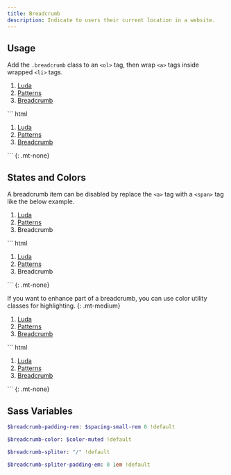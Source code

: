 ```yaml
---
title: Breadcrumb
description: Indicate to users their current location in a website.
---
```


## Usage

Add the `.breadcrumb` class to an `<ol>` tag,
then wrap `<a>` tags inside wrapped `<li>` tags.

<ol class="breadcrumb m-none">
  <li><a href="#" data-turbolinks="false">Luda</a></li>
  <li><a href="#" data-turbolinks="false">Patterns</a></li>
  <li><a href="#" data-turbolinks="false">Breadcrumb</a></li>
</ol>
``` html
<ol class="breadcrumb">
  <li><a href="#">Luda</a></li>
  <li><a href="#">Patterns</a></li>
  <li><a href="#">Breadcrumb</a></li>
</ol>
```
{: .mt-none}

## States and Colors

A breadcrumb item can be disabled by replace the `<a>` tag with a `<span>` tag
like the below example.

<ol class="breadcrumb m-none">
  <li><a href="#" data-turbolinks="false">Luda</a></li>
  <li><a href="#" data-turbolinks="false">Patterns</a></li>
  <li><span>Breadcrumb</span></li>
</ol>
``` html
<ol class="breadcrumb">
  <li><a href="#">Luda</a></li>
  <li><a href="#">Patterns</a></li>
  <li><span>Breadcrumb</span></li>
</ol>
```
{: .mt-none}

If you want to enhance part of a breadcrumb,
you can use color utility classes for highlighting.
{: .mt-medium}

<ol class="breadcrumb m-none">
  <li><a href="#" data-turbolinks="false">Luda</a></li>
  <li><a href="#" data-turbolinks="false">Patterns</a></li>
  <li><a class="c-primary" href="#" data-turbolinks="false">Breadcrumb</a></li>
</ol>
``` html
<ol class="breadcrumb">
  <li><a href="#">Luda</a></li>
  <li><a href="#">Patterns</a></li>
  <li><a class="c-primary" href="#">Breadcrumb</a></li>
</ol>
```
{: .mt-none}

## Sass Variables

``` sass
$breadcrumb-padding-rem: $spacing-small-rem 0 !default
```

``` sass
$breadcrumb-color: $color-muted !default
```

``` sass
$breadcrumb-spliter: "/" !default
```

``` sass
$breadcrumb-spliter-padding-em: 0 1em !default
```